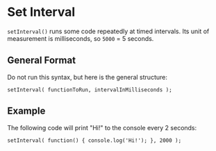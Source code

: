 # Set Interval

`setInterval()` runs some code repeatedly at timed intervals. Its unit of measurement is milliseconds, so `5000` = 5 seconds.


## General Format

Do not run this syntax, but here is the general structure:

```
setInterval( functionToRun, intervalInMilliseconds );
```


## Example

The following code will print "Hi!" to the console every 2 seconds:

```
setInterval( function() { console.log('Hi!'); }, 2000 );
```